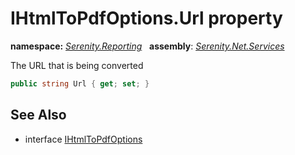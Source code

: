 # IHtmlToPdfOptions.Url property
**namespace:** *[Serenity.Reporting](../../README.md#serenity.reporting-namespace)*   **assembly**: *[Serenity.Net.Services](../../README.md)*

The URL that is being converted

```csharp
public string Url { get; set; }
```

## See Also

* interface [IHtmlToPdfOptions](../IHtmlToPdfOptions.md)